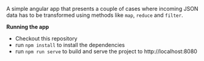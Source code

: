 A simple angular app that presents a couple of cases where incoming JSON data has to be 
transformed using methods like `map`, `reduce` and `filter`.
 
**Running the app**

- Checkout this repository
- run `npm install` to install the dependencies
- run `npm run serve` to build and serve the project to http://localhost:8080
